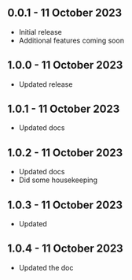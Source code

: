 ## 0.0.1 - 11 October 2023

* Initial release
* Additional features coming soon

## 1.0.0 - 11 October 2023

* Updated release

## 1.0.1 - 11 October 2023

* Updated docs

## 1.0.2 - 11 October 2023

* Updated docs
* Did some housekeeping

## 1.0.3 - 11 October 2023

* Updated 

## 1.0.4 - 11 October 2023

* Updated the doc